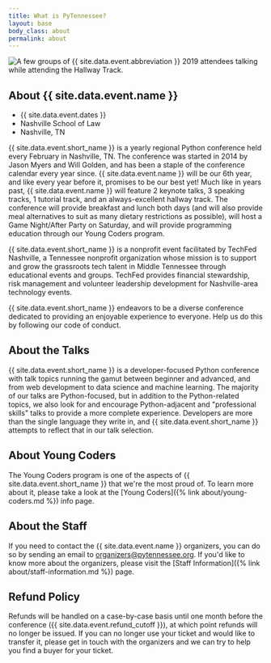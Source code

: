 ```yaml
---
title: What is PyTennessee?
layout: base
body_class: about
permalink: about
---
```


<div class="about-hero">
  <img src="{{ site.baseurl }}/static/img/about-pytn.jpg" alt="A few groups of {{ site.data.event.abbreviation }} 2019 attendees talking while attending the Hallway Track.">
</div>

## About {{ site.data.event.name }}

* {{ site.data.event.dates }}
* Nashville School of Law
* Nashville, TN

{{ site.data.event.short_name }} is a yearly regional Python conference held every February in Nashville, TN.
The conference was started in 2014 by Jason Myers and Will Golden, and has been a staple of the conference calendar every year since.
{{ site.data.event.name }} will be our 6th year, and like every year before it, promises to be our best yet!
Much like in years past, {{ site.data.event.name }} will feature 2 keynote talks, 3 speaking tracks, 1 tutorial track, and an always-excellent hallway track.
The conference will provide breakfast and lunch both days (and will also provide meal alternatives to suit as many dietary restrictions as possible), will host a Game Night/After Party on Saturday, and will provide programming education through our Young Coders program.

{{ site.data.event.short_name }} is a nonprofit event facilitated by TechFed Nashville, a Tennessee nonprofit organization whose mission is to support and grow the grassroots tech talent in Middle Tennessee through educational events and groups.
TechFed provides financial stewardship, risk management and volunteer leadership development for Nashville-area technology events.

{{ site.data.event.short_name }} endeavors to be a diverse conference dedicated to providing an enjoyable experience to everyone. Help us do this by following our code of conduct.


## About the Talks

{{ site.data.event.short_name }} is a developer-focused Python conference with talk topics running the gamut between beginner and advanced, and from web development to data science and machine learning.
The majority of our talks are Python-focused, but in addition to the Python-related topics, we also look for and encourage Python-adjacent and "professional skills" talks to provide a more complete experience.
Developers are more than the single language they write in, and {{ site.data.event.short_name }} attempts to reflect that in our talk selection.


## About Young Coders

The Young Coders program is one of the aspects of {{ site.data.event.short_name }} that we're the most proud of.
To learn more about it, please take a look at the [Young Coders]({% link about/young-coders.md %}) info page.


## About the Staff

If you need to contact the {{ site.data.event.name }} organizers, you can do so by sending an email to [organizers@pytennessee.org](mailto:organizers@pytennessee.org).
If you'd like to know more about the organizers, please visit the [Staff Information]({% link about/staff-information.md %}) page.


## Refund Policy

Refunds will be handled on a case-by-case basis until one month before the conference ({{ site.data.event.refund_cutoff }}), at which point refunds will no longer be issued.
If you can no longer use your ticket and would like to transfer it, please get in touch with the organizers and we can try to help you find a buyer for your ticket.
